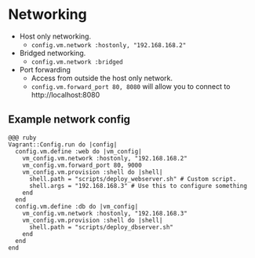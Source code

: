 <!SLIDE>

# Networking

* Host only networking.
  * `config.vm.network :hostonly, "192.168.168.2"`
* Bridged networking.
  * `config.vm.network :bridged`
* Port forwarding
  * Access from outside the host only network.
  * `config.vm.forward_port 80, 8080` will allow you to connect to http://localhost:8080

<!SLIDE lefty>

## Example network config

    @@@ ruby
    Vagrant::Config.run do |config|
      config.vm.define :web do |vm_config|
        vm_config.vm.network :hostonly, "192.168.168.2"
        vm_config.vm.forward_port 80, 9000
        vm_config.vm.provision :shell do |shell|
          shell.path = "scripts/deploy_webserver.sh" # Custom script.
          shell.args = "192.168.168.3" # Use this to configure something
        end
      end
      config.vm.define :db do |vm_config|
        vm_config.vm.network :hostonly, "192.168.168.3"
        vm_config.vm.provision :shell do |shell|
          shell.path = "scripts/deploy_dbserver.sh"
        end
      end
    end

